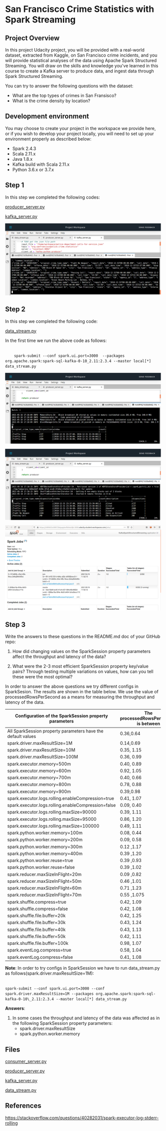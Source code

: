 # San Francisco Crime Statistics with Spark Streaming 

## Project Overview 

In this project Udacity project, you will be provided with a real-world dataset, extracted from Kaggle, on San Francisco crime incidents, and you will provide statistical analyses of the data using Apache Spark Structured Streaming. You will draw on the skills and knowledge you've learned in this course to create a Kafka server to produce data, and ingest data through Spark Structured Streaming.

You can try to answer the following questions with the dataset:

* What are the top types of crimes in San Fransisco?
* What is the crime density by location?

## Development environment 

You may choose to create your project in the workspace we provide here, or if you wish to develop your project locally, you will need to set up your environment properly as described below:

* Spark 2.4.3
* Scala 2.11.x
* Java 1.8.x
* Kafka build with Scala 2.11.x
* Python 3.6.x or 3.7.x

## Step 1 
In this step we completed the following codes: 

[producer_server.py](https://github.com/ricardoues/sf_crime_statistics_spark_streaming/blob/main/producer_server.py)


[kafka_server.py](https://github.com/ricardoues/sf_crime_statistics_spark_streaming/blob/main/kafka_server.py)

![Image of kafka-consumer-console output](https://github.com/ricardoues/sf_crime_statistics_spark_streaming/raw/main/img/screen_shot1.png)

## Step 2 
In this step we completed the following code: 

[data_stream.py](https://github.com/ricardoues/sf_crime_statistics_spark_streaming/blob/main/data_stream.py)

In the first time we run the above code as follows: 

<code>
    spark-submit --conf spark.ui.port=3000  --packages org.apache.spark:spark-sql-kafka-0-10_2.11:2.3.4 --master local[*] data_stream.py  
</code>


![Image of kafka-consumer-console output](https://github.com/ricardoues/sf_crime_statistics_spark_streaming/raw/main/img/screen_shot2.png)

![Image of kafka-consumer-console output](https://github.com/ricardoues/sf_crime_statistics_spark_streaming/raw/main/img/screen_shot3.png)

![Image of kafka-consumer-console output](https://github.com/ricardoues/sf_crime_statistics_spark_streaming/raw/main/img/screen_shot4.png)

## Step 3 

Write the answers to these questions in the README.md doc of your GitHub repo:

1. How did changing values on the SparkSession property parameters affect the throughput and latency of the data?

2. What were the 2-3 most efficient SparkSession property key/value pairs? Through testing multiple variations on values, how can you tell these were the most optimal?

In order to answer the above questions we try different configs in SparkSesion. The results are shown in the table below. We use the value of processedRowsPerSecond as a means for measuring the throughput and latency of the data.  

|Configuration of the SparkSession property parameters |The processedRowsPerSecond is between|
|---|---|
|All SparkSession property parameters have the default values|0.36,0.64 |
|spark.driver.maxResultSize=1M| 0.14,0.69   |
|spark.driver.maxResultSize=10M|0.35, 1.15    |
|spark.driver.maxResultSize=100M|0.36, 0.99  |
|spark.executor.memory=500m|0.40, 0.89 |
|spark.executor.memory=600m|0.92, 1.05 |
|spark.executor.memory=700m|0.40, 0.66 |
|spark.executor.memory=800m|0.78, 0.88 |
|spark.executor.memory=900m|0.39,0.98 |
|spark.executor.logs.rolling.enableCompression=true|0.41, 1.07| 
|spark.executor.logs.rolling.enableCompression=false|0.09, 0.40| 
|spark.executor.logs.rolling.maxSize=90000|0.39, 1.11| 
|spark.executor.logs.rolling.maxSize=95000|0.86, 1.20| 
|spark.executor.logs.rolling.maxSize=100000|0.49, 1.11| 
|spark.python.worker.memory=100m|0.08, 0.44| 
|spark.python.worker.memory=200m|0.09, 0.58| 
|spark.python.worker.memory=300m|0.12 ,1.17| 
|spark.python.worker.memory=400m|0.39 ,1.20| 
|spark.python.worker.reuse=true|0.39 ,0.93| 
|spark.python.worker.reuse=false|0.39 ,1.02| 
|spark.reducer.maxSizeInFlight=20m|0.09 ,0.82| 
|spark.reducer.maxSizeInFlight=50m|0.46 ,1.01| 
|spark.reducer.maxSizeInFlight=60m|0.71 ,1.23| 
|spark.reducer.maxSizeInFlight=70m|0.55 ,1.075| 
|spark.shuffle.compress=true|0.42, 1.09| 
|spark.shuffle.compress=false|0.42, 1.08| 
|spark.shuffle.file.buffer=20k|0.42, 1.25| 
|spark.shuffle.file.buffer=30k|0.43, 1.24| 
|spark.shuffle.file.buffer=40k|0.43, 1.13| 
|spark.shuffle.file.buffer=50k|0.42, 1.11| 
|spark.shuffle.file.buffer=100k|0.98, 1.07| 
|spark.eventLog.compress=true|0.58, 1.04| 
|spark.eventLog.compress=false|0.41, 1.08| 



**Note**: In order to try configs in SparkSession we have to run 
data\_stream.py as follows(spark.driver.maxResultSize=1M): 

<code>
spark-submit --conf spark.ui.port=3000 --conf spark.driver.maxResultSize=1M --packages org.apache.spark:spark-sql-kafka-0-10\_2.11:2.3.4 --master local[*] data_stream.py
</code>

**Answers**:
1. In some cases the throughput and latency of the data was affected as in the following SparkSession property parameters:
    * spark.driver.maxResultSize
    * spark.python.worker.memory 

## Files 
[consumer_server.py](https://github.com/ricardoues/sf_crime_statistics_spark_streaming/blob/main/consumer_server.py)

[producer_server.py](https://github.com/ricardoues/sf_crime_statistics_spark_streaming/blob/main/producer_server.py)

[kafka_server.py](https://github.com/ricardoues/sf_crime_statistics_spark_streaming/blob/main/kafka_server.py)

[data_stream.py](https://github.com/ricardoues/sf_crime_statistics_spark_streaming/blob/main/data_stream.py)

## References 

https://stackoverflow.com/questions/40282031/spark-executor-log-stderr-rolling

